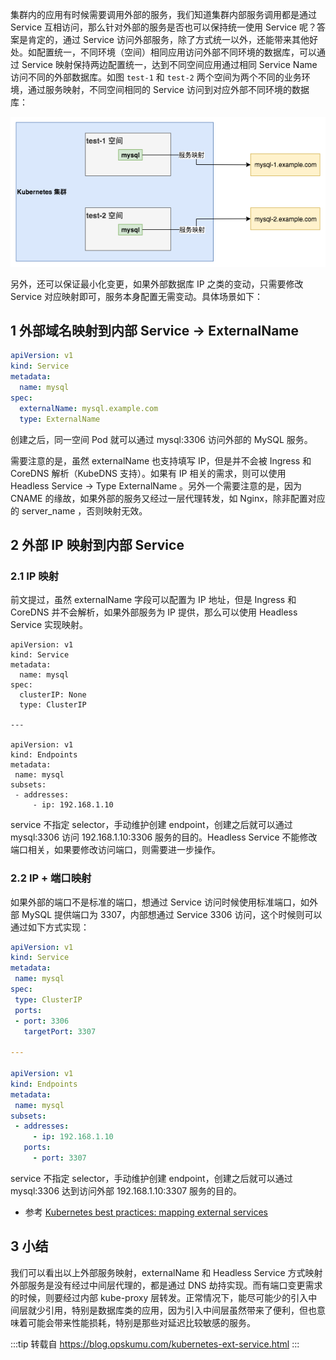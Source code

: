 集群内的应用有时候需要调用外部的服务，我们知道集群内部服务调用都是通过 Service 互相访问，那么针对外部的服务是否也可以保持统一使用 Service 呢？答案是肯定的，通过 Service 访问外部服务，除了方式统一以外，还能带来其他好处。如配置统一，不同环境（空间）相同应用访问外部不同环境的数据库，可以通过 Service 映射保持两边配置统一，达到不同空间应用通过相同 Service Name 访问不同的外部数据库。如图 `test-1` 和 `test-2` 两个空间为两个不同的业务环境，通过服务映射，不同空间相同的 Service 访问到对应外部不同环境的数据库：

![1672451742771](image/Kubernetes外部服务映射/1672451742771.png)

另外，还可以保证最小化变更，如果外部数据库 IP 之类的变动，只需要修改 Service 对应映射即可，服务本身配置无需变动。具体场景如下：

## 1 外部域名映射到内部 Service -> ExternalName

```yaml
apiVersion: v1
kind: Service
metadata:
  name: mysql
spec:
  externalName: mysql.example.com
  type: ExternalName
```

创建之后，同一空间 Pod 就可以通过 mysql:3306 访问外部的 MySQL 服务。

需要注意的是，虽然 externalName 也支持填写 IP，但是并不会被 Ingress 和 CoreDNS 解析（KubeDNS 支持）。如果有 IP 相关的需求，则可以使用 Headless Service -> Type ExternalName 。另外一个需要注意的是，因为 CNAME 的缘故，如果外部的服务又经过一层代理转发，如 Nginx，除非配置对应的 server_name ，否则映射无效。

## 2 外部 IP 映射到内部 Service

### 2.1 IP 映射

前文提过，虽然 externalName 字段可以配置为 IP 地址，但是 Ingress 和 CoreDNS 并不会解析，如果外部服务为 IP 提供，那么可以使用 Headless Service 实现映射。

```
apiVersion: v1
kind: Service
metadata:
  name: mysql
spec:
  clusterIP: None
  type: ClusterIP

---

apiVersion: v1
kind: Endpoints
metadata:
 name: mysql
subsets:
 - addresses:
     - ip: 192.168.1.10
```

service 不指定 selector，手动维护创建 endpoint，创建之后就可以通过 mysql:3306 访问 192.168.1.10:3306 服务的目的。Headless Service 不能修改端口相关，如果要修改访问端口，则需要进一步操作。

### 2.2 IP + 端口映射

如果外部的端口不是标准的端口，想通过 Service 访问时候使用标准端口，如外部 MySQL 提供端口为 3307，内部想通过 Service 3306 访问，这个时候则可以通过如下方式实现：

```yaml
apiVersion: v1
kind: Service
metadata:
 name: mysql
spec:
 type: ClusterIP
 ports:
 - port: 3306
   targetPort: 3307

---

apiVersion: v1
kind: Endpoints
metadata:
 name: mysql
subsets:
 - addresses:
     - ip: 192.168.1.10
   ports:
     - port: 3307

```
service 不指定 selector，手动维护创建 endpoint，创建之后就可以通过 mysql:3306 达到访问外部 192.168.1.10:3307 服务的目的。

- 参考 [Kubernetes best practices: mapping external services](https://cloud.google.com/blog/products/gcp/kubernetes-best-practices-mapping-external-services)

## 3 小结

我们可以看出以上外部服务映射，externalName 和 Headless Service 方式映射外部服务是没有经过中间层代理的，都是通过 DNS 劫持实现。而有端口变更需求的时候，则要经过内部 kube-proxy 层转发。正常情况下，能尽可能少的引入中间层就少引用，特别是数据库类的应用，因为引入中间层虽然带来了便利，但也意味着可能会带来性能损耗，特别是那些对延迟比较敏感的服务。

:::tip
转载自 https://blog.opskumu.com/kubernetes-ext-service.html
:::